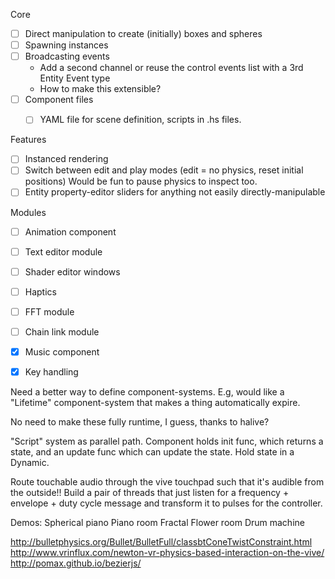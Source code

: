 

Core
- [ ] Direct manipulation to create (initially) boxes and spheres
- [ ] Spawning instances
- [ ] Broadcasting events
    - Add a second channel or reuse the control events list with a 3rd Entity Event type
    - How to make this extensible?
- [ ] Component files
    - [ ] YAML file for scene definition, scripts in .hs files.


Features
- [ ] Instanced rendering
- [ ] Switch between edit and play modes (edit = no physics, reset initial positions)
        Would be fun to pause physics to inspect too.
- [ ] Entity property-editor sliders for anything not easily directly-manipulable

Modules
- [ ] Animation component
- [ ] Text editor module
- [ ] Shader editor windows
- [ ] Haptics
- [ ] FFT module
- [ ] Chain link module

- [x] Music component
- [x] Key handling

Need a better way to define component-systems.
E.g, would like a "Lifetime" component-system that makes a thing automatically expire.

No need to make these fully runtime, I guess, thanks to halive?


"Script" system as parallel path. Component holds init func, which returns a state, and an update func which can update the state. Hold state in a Dynamic.


Route touchable audio through the vive touchpad such that it's audible from the outside!!
Build a pair of threads that just listen for a frequency + envelope + duty cycle message and transform it to pulses for the controller.

Demos:
Spherical piano
Piano room
Fractal Flower room
Drum machine


http://bulletphysics.org/Bullet/BulletFull/classbtConeTwistConstraint.html
http://www.vrinflux.com/newton-vr-physics-based-interaction-on-the-vive/
http://pomax.github.io/bezierjs/
